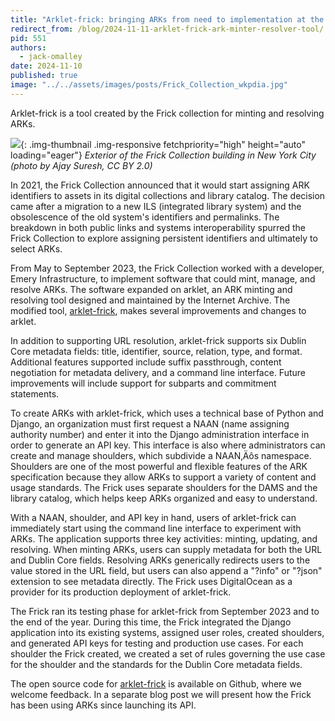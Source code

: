 ```yaml
---
title: "Arklet-frick: bringing ARKs from need to implementation at the Frick Collection"
redirect_from: /blog/2024-11-11-arklet-frick-ark-minter-resolver-tool/
pid: 551
authors:
  - jack-omalley
date: 2024-11-10
published: true
image: "../../assets/images/posts/Frick_Collection_wkpdia.jpg"
---
```


Arklet-frick is a tool created by the Frick collection for minting and resolving ARKs.

<!--more-->

![][building]{: .img-thumbnail .img-responsive fetchpriority="high" height="auto" loading="eager"}
*Exterior of the Frick Collection building in New York City (photo by Ajay Suresh, CC BY 2.0)*

In 2021, the Frick Collection announced that it would start assigning ARK
identifiers to assets in its digital collections and library catalog. The
decision came after a migration to a new ILS (integrated library system) and
the obsolescence of the old system's identifiers and permalinks. The breakdown
in both public links and systems interoperability spurred the Frick Collection
to explore assigning persistent identifiers and ultimately to select ARKs. 

From May to September 2023, the Frick Collection worked with a developer, Emery
Infrastructure, to implement software that could mint, manage, and resolve
ARKs. The software expanded on arklet, an ARK minting and resolving tool
designed and maintained by the Internet Archive. The modified tool,
[arklet-frick](https://github.com/squidgetx/arklet-frick/tree/master), 
makes several improvements and changes to arklet. 

In addition to supporting URL resolution, arklet-frick supports six Dublin Core
metadata fields: title, identifier, source, relation, type, and format.
Additional features supported include suffix passthrough, content negotiation
for metadata delivery, and a command line interface. Future improvements will
include support for subparts and commitment statements. 

To create ARKs with arklet-frick, which uses a technical base of Python and
Django, an organization must first request a NAAN (name assigning authority
number) and enter it into the Django administration interface in order to
generate an API key. This interface is also where administrators can create
and manage shoulders, which subdivide a NAAN‚Äôs namespace. Shoulders are one of
the most powerful and flexible features of the ARK specification because they
allow ARKs to support a variety of content and usage standards. The Frick uses
separate shoulders for the DAMS and the library catalog, which helps keep ARKs
organized and easy to understand. 

With a NAAN, shoulder, and API key in hand, users of arklet-frick can
immediately start using the command line interface to experiment with ARKs. The
application supports three key activities: minting, updating, and resolving.
When minting ARKs, users can supply metadata for both the URL and Dublin Core
fields. Resolving ARKs generically redirects users to the value stored in the
URL field, but users can also append a "?info" or "?json" extension to see
metadata directly. The Frick uses DigitalOcean as a provider for its production
deployment of arklet-frick.

The Frick ran its testing phase for arklet-frick from September 2023 and to the
end of the year. During this time, the Frick integrated the Django application
into its existing systems, assigned user roles, created shoulders, and
generated API keys for testing and production use cases. For each shoulder the
Frick created, we created a set of rules governing the use case for the
shoulder and the standards for the Dublin Core metadata fields.

The open source code for [arklet-frick](https://github.com/squidgetx/arklet-frick/tree/master) 
is available on Github, where we welcome feedback.  In a separate blog post we 
will present how the Frick has been using ARKs since launching its API.

[building]: ../../assets/images/posts/Frick_Collection_wkpdia.jpg
